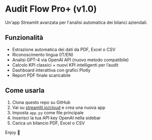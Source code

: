 # Audit Flow Pro+ (v1.0)

Un'app Streamlit avanzata per l'analisi automatica dei bilanci aziendali.

## Funzionalità
- Estrazione automatica dei dati da PDF, Excel o CSV
- Riconoscimento lingua (IT/EN)
- Analisi GPT-4 via OpenAI API (nuovo metodo compatibile)
- Calcolo KPI classici + nuovi KPI intelligenti per l’audit
- Dashboard interattiva con grafici Plotly
- Report PDF finale scaricabile

## Come usarla
1. Clona questo repo su GitHub
2. Vai su [streamlit.io/cloud](https://streamlit.io/cloud) e crea una nuova app
3. Imposta `app.py` come file principale
4. Inserisci la tua API key OpenAI nella sidebar
5. Carica un bilancio PDF, Excel o CSV

Enjoy 🎯